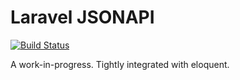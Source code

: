 # Laravel JSONAPI

[![Build Status](https://travis-ci.org/jackweinbender/laravel-jsonapi.svg?branch=master)](https://travis-ci.org/jackweinbender/laravel-jsonapi)

A work-in-progress. Tightly integrated with eloquent.
